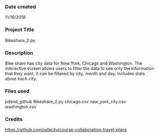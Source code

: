 
### Date created
11/16/2018


### Project Title
Bikeshare_2.py


### Description
Bike share has city data for New York, Chicago and Washington. The interactive screen allows users to filter the data to see only the information that they want. It can be filtered by city, month and day. Includes stats about each city.

### Files used
pdsnd_github
Bikeshare_2.py
chicago.csv
new_york_city.csv
washington.csv




### Credits
https://github.com/udacity/course-collaboration-travel-plans

